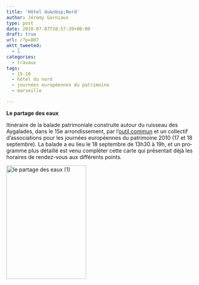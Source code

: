 ```yaml
---
title: 'Hôtel du&nbsp;Nord'
author: Jérémy Garniaux
type: post
date: 2010-07-07T10:57:39+00:00
draft: true
url: /?p=807
aktt_tweeted:
  - 1
categories:
  - travaux
tags:
  - 15-16
  - hôtel du nord
  - journées européennes du patrimoine
  - marseille

---
```

<p style="text-align: left;">
</p>

<p style="text-align: left;">
  <strong>Le partage des&nbsp;eaux</strong>
</p>

<p style="text-align: left;">
  Itinéraire de la balade pat­ri­mo­ni­ale con­stru­ite autour du ruis­seau des Aygalades, dans le 15e arrondisse­ment, par l’<a href="http://www.geographiques.org/outilcommun">out­il com­mun</a> et un col­lec­tif d’as­so­ci­a­tions pour les journées européennes du pat­ri­moine 2010 (17 et 18 sep­tem­bre). La balade a eu lieu le 18 sep­tem­bre de 13h30 à 19h, et un pro­gramme plus détail­lé est venu com­pléter cette carte qui présen­tait déjà les horaires de ren­dez-vous aux dif­férents points.
</p>

<p style="text-align: left;">
  <a href="https://www.mapper.fr/carnet/wp-content/uploads/2010/07/carte-journees-du-patrimoine-20101.png" rel="lightbox"><img loading="lazy" class="alignleft size-medium wp-image-838" alt="le partage des eaux (1)" src="https://www.mapper.fr/carnet/wp-content/uploads/2010/07/carte-journees-du-patrimoine-20101-211x300.png" width="211" height="300" srcset="https://mapper.fr/wp-content/uploads/2010/07/carte-journees-du-patrimoine-20101-211x300.png 211w, https://mapper.fr/wp-content/uploads/2010/07/carte-journees-du-patrimoine-20101-105x150.png 105w, https://mapper.fr/wp-content/uploads/2010/07/carte-journees-du-patrimoine-20101-722x1024.png 722w, https://mapper.fr/wp-content/uploads/2010/07/carte-journees-du-patrimoine-20101-305x432.png 305w" sizes="(max-width: 211px) 100vw, 211px" /></a>
</p>